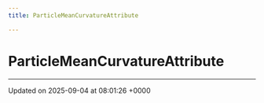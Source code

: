 ```yaml
---
title: ParticleMeanCurvatureAttribute

---
```


# ParticleMeanCurvatureAttribute





-------------------------------

Updated on 2025-09-04 at 08:01:26 +0000